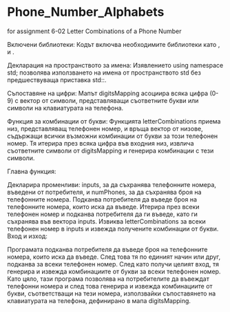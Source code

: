 # Phone_Number_Alphabets
for assignment 6-02 Letter Combinations of a Phone Number



Включени библиотеки: Кодът включва необходимите библиотеки като <iostream>, <vector> и <map>.

Декларация на пространството за имена: Изявлението using namespace std; позволява използването на имена от пространството std без предшествуваща приставка std::.

Съпоставяне на цифри: Мапът digitsMapping асоциира всяка цифра (0-9) с вектор от символи, представляващи съответните букви или символи на клавиатурата на телефона.

Функция за комбинации от букви: Функцията letterCombinations приема низ, представляващ телефонен номер, и връща вектор от низове, съдържащи всички възможни комбинации от букви за този телефонен номер. Тя итерира през всяка цифра във входния низ, извлича съответните символи от digitsMapping и генерира комбинации с тези символи.

Главна функция:

Декларира променливи: inputs, за да съхранява телефонните номера, въведени от потребителя, и numPhones, за да съхранява броя на телефонните номера.
Подканва потребителя да въведе броя на телефонните номера, които иска да въведе.
Итерира през всеки телефонен номер и подканва потребителя да ги въведе, като ги съхранява във вектора inputs.
Извиква letterCombinations за всеки телефонен номер в inputs и извежда получените комбинации от букви.
Вход и изход:

Програмата подканва потребителя да въведе броя на телефонните номера, които иска да въведе.
След това тя по единият начин или друг, подканва за всеки телефонен номер.
След като получи целият вход, тя генерира и извежда комбинациите от букви за всеки телефонен номер.
Като цяло, тази програма позволява на потребителите да въвеждат телефонни номера и след това генерира и извежда комбинациите от букви, съответстващи на тези номера, използвайки съпоставянето на клавиатурата на телефона, дефинирано в мапа digitsMapping.
